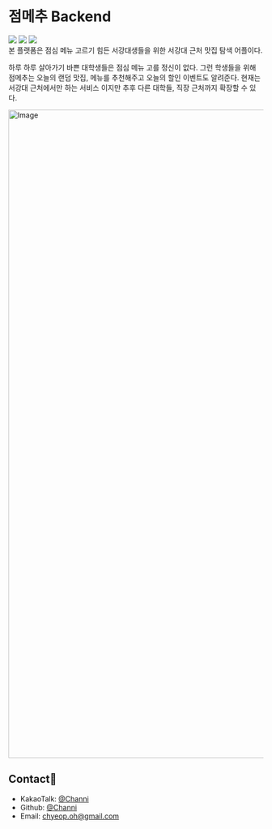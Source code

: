 <h1>점메추 Backend</h1>
<div>
  <img src="https://img.shields.io/badge/python-%233776AB.svg?&style=for-the-badge&logo=python&logoColor=white" />
  <img src="https://img.shields.io/badge/django-%23092E20.svg?&style=for-the-badge&logo=django&logoColor=white" />
  <img src="https://img.shields.io/badge/mysql-%234479A1.svg?&style=for-the-badge&logo=mysql&logoColor=white" />
</div>
본 플랫폼은 점심 메뉴 고르기 힘든 서강대생들을 위한 서강대 근처 맛집 탐색 어플이다. 

하루 하루 살아가기 바쁜 대학생들은 점심 메뉴 고를 정신이 없다. 그런 학생들을 위해 점메추는 오늘의 랜덤 맛집, 메뉴를 추천해주고 오늘의 할인 이벤트도 알려준다. 현재는 서강대 근처에서만 하는 서비스 이지만 추후 다른 대학들, 직장 근처까지 확장할 수 있다.
<div>
  <img width="720" height="1280" alt="Image" src="https://github.com/user-attachments/assets/a9c9a3e6-ae99-421b-adbf-57dd480218f4" />
</div>


## Contact👤

* KakaoTalk: [@Channi](https://open.kakao.com/o/sm90sjOh)
* Github: [@Channi](https://github.com/channi3714)
* Email: chyeop.oh@gmail.com
